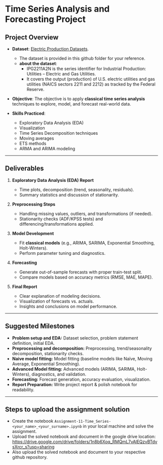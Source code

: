 # Time Series Analysis and Forecasting Project

## Project Overview
- **Dataset**: [Electric Production Datasets](https://www.kaggle.com/datasets/shenba/time-series-datasets/data). 
    - The dataset is provided in this github folder for your reference.
    - **about the dataset**: 
        - IPG2211A2N is the series identifier for Industrial Production: Utilities – Electric and Gas Utilities. 
        - It covers the output (production) of U.S. electric utilities and gas utilities (NAICS sectors 2211 and 2212) as tracked by the Federal Reserve.

- **Objective**: The objective is to apply **classical time series analysis** techniques to explore, model, and forecast real-world data.  

- **Skills Practiced**:
    - Exploratory Data Analysis (EDA)
    - Visualization
    - Time Series Decomposition techniques
    - Moving averages
    - ETS methods
    - ARMA and ARIMA modeling

---

## Deliverables
1. **Exploratory Data Analysis (EDA) Report**  
   - Time plots, decomposition (trend, seasonality, residuals).  
   - Summary statistics and discussion of stationarity.  

2. **Preprocessing Steps**  
   - Handling missing values, outliers, and transformations (if needed).  
   - Stationarity checks (ADF/KPSS tests) and differencing/transformations applied.  

3. **Model Development**  
   - Fit **classical models** (e.g., ARIMA, SARIMA, Exponential Smoothing, Holt-Winters).  
   - Perform parameter tuning and diagnostics.  

4. **Forecasting**  
   - Generate out-of-sample forecasts with proper train-test split.  
   - Compare models based on accuracy metrics (RMSE, MAE, MAPE).  

5. **Final Report**  
   - Clear explanation of modeling decisions.  
   - Visualization of forecasts vs. actuals.  
   - Insights and conclusions on model performance.  

---

## Suggested Milestones
- **Problem setup and EDA:** Dataset selection, problem statement definition, initial EDA.  
- **Preprocessing and decomposition:** Preprocessing, trend/seasonality decomposition, stationarity checks.  
- **Naive model fitting:** Model fitting (baseline models like Naïve, Moving Average, Exponential Smoothing).  
- **Advanced Model fitting:** Advanced models (ARIMA, SARIMA, Holt-Winters), diagnostics, and validation.  
- **Forecasting:** Forecast generation, accuracy evaluation, visualization.  
- **Report Preparation:** Write project report & polish notebook for readability.  

---

## Steps to upload the assignment solution

- Create the notebook `Assignment-11-Time_Series-<your_name>_<your_surname>.ipynb` in your local machine and solve the assignment.
- Upload the solved notebook and document in the google drive location: https://drive.google.com/drive/folders/1n8b6Xoq_RMQmL7vAlEQzvBTdvsXrcr_s?usp=sharing
- Also upload the solved notebook and document to your respective github repository.